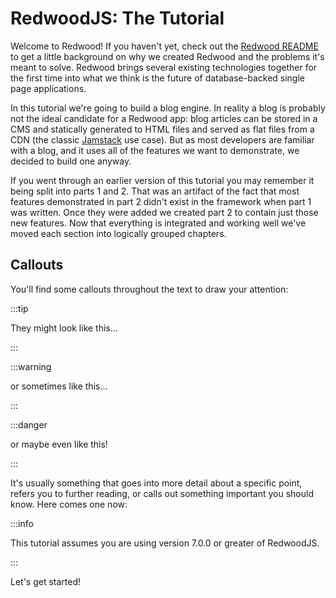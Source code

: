 # RedwoodJS: The Tutorial

Welcome to Redwood! If you haven't yet, check out the [Redwood README](https://github.com/cedarjs/cedar/blob/main/README.md) to get a little background on why we created Redwood and the problems it's meant to solve. Redwood brings several existing technologies together for the first time into what we think is the future of database-backed single page applications.

In this tutorial we're going to build a blog engine. In reality a blog is probably not the ideal candidate for a Redwood app: blog articles can be stored in a CMS and statically generated to HTML files and served as flat files from a CDN (the classic [Jamstack](https://jamstack.org/) use case). But as most developers are familiar with a blog, and it uses all of the features we want to demonstrate, we decided to build one anyway.

If you went through an earlier version of this tutorial you may remember it being split into parts 1 and 2. That was an artifact of the fact that most features demonstrated in part 2 didn't exist in the framework when part 1 was written. Once they were added we created part 2 to contain just those new features. Now that everything is integrated and working well we've moved each section into logically grouped chapters.

## Callouts

You'll find some callouts throughout the text to draw your attention:

:::tip

They might look like this...

:::

:::warning

or sometimes like this...

:::

:::danger

or maybe even like this!

:::

It's usually something that goes into more detail about a specific point, refers you to further reading, or calls out something important you should know. Here comes one now:

:::info

This tutorial assumes you are using version 7.0.0 or greater of RedwoodJS.

:::

Let's get started!
